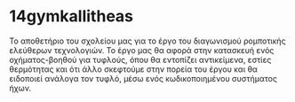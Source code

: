 # 14gymkallitheas
Το αποθετήριο του σχολείου μας για το έργο του διαγωνισμού ρομποτικής ελεύθερων τεχνολογιών.
Το έργο μας θα αφορά στην κατασκευή ενός οχήματος-βοηθού για τυφλούς, όπου θα εντοπίζει αντικείμενα, εστίες θερμότητας και 
ότι άλλο σκεφτούμε στην πορεία του έργου και θα ειδοποιεί ανάλογα τον τυφλό, μέσω ενός κωδικοποιημένου συστήματος ήχων.
